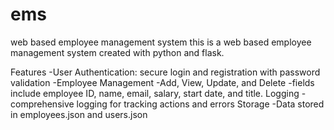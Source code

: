 # ems
web based employee management system 
this is a web based employee management system created with python and flask.

Features
-User Authentication: secure login and registration with password validation
-Employee Management
  -Add, View, Update, and Delete
  -fields include employee ID, name, email, salary, start date, and title.
Logging
  -comprehensive logging for tracking actions and errors
Storage
  -Data stored in employees.json and users.json
  
